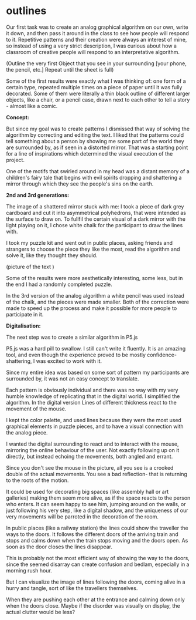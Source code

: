 # outlines


Our first task was to create an analog graphical algorithm on our own, write it down, and then pass it around in the class to see how people will respond to it. Repetitive patterns and their creation were always an interest of mine, so instead of using a very strict description, I was curious about how a classroom of creative people will respond to an interpretative algorithm.

(Outline the very first Object that you see in your surrounding [your phone, the pencil, etc.] Repeat until the sheet is full)

Some of the first results were exactly what I was thinking of: one form of a certain type, repeated multiple times on a piece of paper until it was fully decorated. Some of them were literally a thin black outline of different larger objects, like a chair, or a pencil case, drawn next to each other to tell a story - almost like a comic.

**Concept:**

But since my goal was to create patterns I dismissed that way of solving the algorithm by correcting and editing the text. I liked that the patterns could tell something about a person by showing me some part of the world they are surrounded by, as if seen in a distorted mirror. That was a starting point for a line of inspirations which determined the visual execution of the project.

One of the motifs that swirled around in my head was a distant memory of a children's fairy tale that begins with evil spirits dropping and shattering a mirror through which they see the people's sins on the earth.

**2nd and 3rd generations:**

The image of a shattered mirror stuck with me: I took a piece of dark grey cardboard and cut it into asymmetrical polyhedrons, that were intended as the surface to draw on. To fullfil the certain visual of a dark mirror with the light playing on it, I chose white chalk for the participant to draw the lines with.

I took my puzzle kit and went out in public places, asking friends and strangers to choose the piece they like the most, read the algorithm and solve it, like they thought they should.

(picture of the text )

Some of the results were more aesthetically interesting, some less, but in the end I had a randomly completed puzzle.

In the 3rd version of the analog algorithm a white pencil was used instead of the chalk, and the pieces were made smaller. Both of the correction were made to speed up the process and make it possible for more people to participate in it.

**Digitalisation:**

The next step was to create a similar algorithm in P5.js

P5.js was a hard pill to swallow. I still can't write it fluently. It is an amazing tool, and even though the experience proved to be mostly confidence-shattering, I was excited to work with it.

Since my entire idea was based on some sort of pattern my participants are surrounded by, it was not an easy concept to translate.

Each pattern is obviously individual and there was no way with my very humble knowledge of replicating that in the digital world. I simplified the algorithm. In the digital version Lines of different thickness react to the movement of the mouse.

I kept the color palette, and used lines because they were the most used graphical elements in puzzle pieces, and to have a visual connection with the analog piece.

I wanted the digital surrounding to react and to interact with the mouse, mirroring the online behaviour of the user. Not exactly following up on it directly, but instead echoing the movements, both angled and errant.

Since you don't see the mouse in the picture, all you see is a crooked double of the actual movements. You see a bad reflection- that is returning to the roots of the motion.

It could be used for decorating big spaces (like assembly hall or art galleries) making them seem more alive, as if the space reacts to the person who enters. It can seem happy to see him, jumping around on the walls, or just following his very step, like a digital shadow, and the uniqueness of our very movements will be parroted in the decoration of the room.

In public places (like a railway station) the lines could show the traveller the ways to the doors. It follows the different doors of the arriving train and stops and calms down when the train stops moving and the doors open. As soon as the door closes the lines disappear.

This is probably not the most efficient way of showing the way to the doors, since the seemed disarray can create confusion and bedlam, especially in a morning rush hour.

But I can visualize the image of lines following the doors, coming alive in a hurry and tangle, sort of like the travellers themselves.

When they are pushing each other at the entrance and calming down only when the doors close. Maybe if the disorder was visually on display, the actual clutter would be less?
